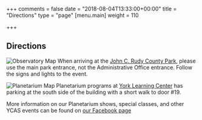 +++
comments = false
date = "2018-08-04T13:33:00+00:00"
title = "Directions"
type = "page"
[menu.main]
weight = 110

+++

## Directions

![Observatory Map](../img/RudyMap.png "John Rudy Park Observatory")
When arriving at the [John C. Rudy County Park](https://www.google.com/maps/place/The+York+County+Astronomical+Society+Observatory+Open+the+Second+Saturday+each+month/@40.0244325,-76.70662,17z/data=!3m1!4b1!4m5!3m4!1s0x89c88e26b157f789:0xd6b6747426892da8!8m2!3d40.0244325!4d-76.7044313?hl=en), 
please use the main park entrance, not the Administrative Office entrance. Follow the signs and lights to the event. 

![Planetarium Map](../img/YLCMap.png "York Learning Center Planetarium")
Planetarium programs at [York Learning Center](https://www.google.com/maps/place/York+Learning+Center+Planetarium/@39.977469,-76.7309508,17z/data=!3m1!4b1!4m5!3m4!1s0x89c88e9c6dd286ef:0x8f38fe4fbd32f6f1!8m2!3d39.977469!4d-76.7287621?hl=en)
has parking at the south side of the building with a short walk to door #19.

More information on our Planetarium shows, special classes, and other YCAS events can be found on [our Facebook page](https://www.facebook.com/astroyork)